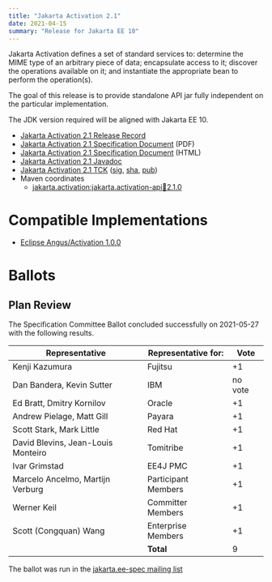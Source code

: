 ```yaml
---
title: "Jakarta Activation 2.1"
date: 2021-04-15
summary: "Release for Jakarta EE 10"
---
```


Jakarta Activation defines a set of standard services to: determine the
MIME type of an arbitrary piece of data; encapsulate access to it;
discover the operations available on it; and instantiate the
appropriate bean to perform the operation(s).

The goal of this release is to provide standalone API jar fully independent
on the particular implementation.

The JDK version required will be aligned with Jakarta EE 10.

* [Jakarta Activation 2.1 Release Record](https://projects.eclipse.org/projects/ee4j.jaf/releases/2.1)
* [Jakarta Activation 2.1 Specification Document](./jakarta-activation-spec-2.1.pdf) (PDF)
* [Jakarta Activation 2.1 Specification Document](./jakarta-activation-spec-2.1.html) (HTML)
* [Jakarta Activation 2.1 Javadoc](./apidocs)
* [Jakarta Activation 2.1 TCK](https://download.eclipse.org/jakartaee/activation/2.1/jakarta-activation-tck-2.1.0.zip)
  ([sig](https://download.eclipse.org/jakartaee/activation/2.1/jakarta-activation-tck-2.1.0.zip.sig),
  [sha](https://download.eclipse.org/jakartaee/activation/2.1/jakarta-activation-tck-2.1.0.zip.sha256),
  [pub](https://raw.githubusercontent.com/jakartaee/specification-committee/master/jakartaee-spec-committee.pub))
* Maven coordinates
    * [jakarta.activation:jakarta.activation-api:jar:2.1.0](https://search.maven.org/artifact/jakarta.activation/jakarta.activation-api/2.1.0/jar)

# Compatible Implementations

* [Eclipse Angus/Activation 1.0.0](https://github.com/eclipse-ee4j/angus-activation/releases)


# Ballots

## Plan Review

The Specification Committee Ballot concluded successfully on 2021-05-27 with the following results.

| Representative                     | Representative for: |  Vote  |
|------------------------------------|---------------------|--------|
| Kenji Kazumura                     | Fujitsu             |  +1  |
| Dan Bandera, Kevin Sutter          | IBM                 | no vote |
| Ed Bratt, Dmitry Kornilov          | Oracle              |  +1  |
| Andrew Pielage, Matt Gill          | Payara              |  +1  |
| Scott Stark, Mark Little           | Red Hat             |  +1  |
| David Blevins, Jean-Louis Monteiro | Tomitribe           |  +1  |
| Ivar Grimstad                      | EE4J PMC            |  +1  |
| Marcelo Ancelmo, Martijn Verburg   | Participant Members |  +1  |
| Werner Keil                        | Committer Members   |  +1  |
| Scott (Congquan) Wang              | Enterprise Members  |  +1  |
|                                    | **Total**           | 9 |
The ballot was run in the [jakarta.ee-spec mailing list](https://www.eclipse.org/lists/jakarta.ee-spec/msg01747.html)

